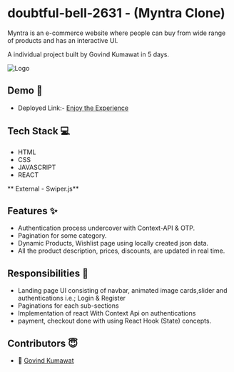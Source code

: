 
# doubtful-bell-2631 - (Myntra Clone)

Myntra is an e-commerce website where people can buy from wide range of products and has an interactive UI. 

A individual project built by Govind Kumawat in 5 days.


![Logo]([https://img.mensxp.com/media/content/2021/Jan/People-Try-To-Find-Other-Secretly-Offensive-Logos1400_60165ada60850.jpeg](https://uploadnow.io/files/L01F49P]))


## Demo  🎥

- Deployed Link:- [Enjoy the Experience](https://doubtful-bell-2631.netlify.app/)


## Tech Stack 💻

- HTML
- CSS
- JAVASCRIPT
- REACT

** External - Swiper.js**



## Features ✨

- Authentication process undercover with Context-API & OTP.
- Pagination for some category.
- Dynamic Products, Wishlist page using locally created json data.
- All the product description, prices, discounts, are updated in real time.

## Responsibilities 💪

- Landing page UI consisting of navbar, animated image cards,slider and authentications i.e.; Login & Register 
- Paginations for each sub-sections
- Implementation of react With Context Api on authentications
- payment, checkout done with using React Hook (State) concepts.


## Contributors 😇
- 👤 [Govind Kumawat](https://www.github.com/gk072745)

